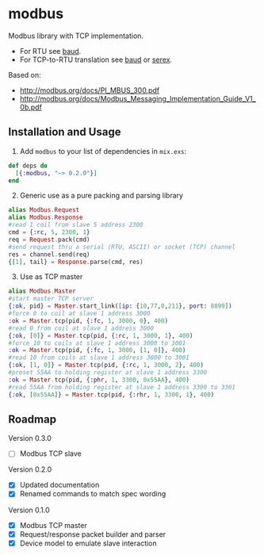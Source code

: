 # modbus

Modbus library with TCP implementation.

- For RTU see [baud](https://github.com/samuelventura/baud).
- For TCP-to-RTU translation see [baud](https://github.com/samuelventura/baud) or [serex](https://github.com/samuelventura/serex).

Based on:

- http://modbus.org/docs/PI_MBUS_300.pdf
- http://modbus.org/docs/Modbus_Messaging_Implementation_Guide_V1_0b.pdf

## Installation and Usage

1. Add `modbus` to your list of dependencies in `mix.exs`:

  ```elixir
  def deps do
    [{:modbus, "~> 0.2.0"}]
  end
  ```

2. Generic use as a pure packing and parsing library

  ```elixir
  alias Modbus.Request
  alias Modbus.Response
  #read 1 coil from slave 5 address 2300
  cmd = {:rc, 5, 2300, 1}
  req = Request.pack(cmd)
  #send request thru a serial (RTU, ASCII) or socket (TCP) channel
  res = channel.send(req)
  {[1], tail} = Response.parse(cmd, res)
  ```

3. Use as TCP master

  ```elixir
  alias Modbus.Master
  #start master TCP server
  {:ok, pid} = Master.start_link([ip: {10,77,0,211}, port: 8899])
  #force 0 to coil at slave 1 address 3000
  :ok = Master.tcp(pid, {:fc, 1, 3000, 0}, 400)
  #read 0 from coil at slave 1 address 3000
  {:ok, [0]} = Master.tcp(pid, {:rc, 1, 3000, 1}, 400)
  #force 10 to coils at slave 1 address 3000 to 3001
  :ok = Master.tcp(pid, {:fc, 1, 3000, [1, 0]}, 400)
  #read 10 from coils at slave 1 address 3000 to 3001
  {:ok, [1, 0]} = Master.tcp(pid, {:rc, 1, 3000, 2}, 400)
  #preset 55AA to holding register at slave 1 address 3300
  :ok = Master.tcp(pid, {:phr, 1, 3300, 0x55AA}, 400)
  #read 55AA from holding register at slave 1 address 3300 to 3301
  {:ok, [0x55AA]} = Master.tcp(pid, {:rhr, 1, 3300, 1}, 400)
  ```

## Roadmap

Version 0.3.0

- [ ] Modbus TCP slave

Version 0.2.0

- [x] Updated documentation
- [x] Renamed commands to match spec wording

Version 0.1.0

- [x] Modbus TCP master
- [x] Request/response packet builder and parser
- [x] Device model to emulate slave interaction
